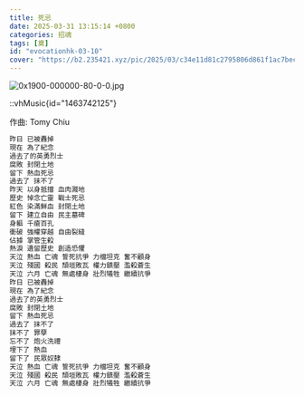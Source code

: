 ```yaml
---
title: 死忌
date: 2025-03-31 13:15:14 +0800
categories: 招魂
tags: [奠]
id: "evocationhk-03-10"
cover: "https://b2.235421.xyz/pic/2025/03/c34e11d81c2795806d861f1ac7becf72.jpg"
---
```


![0x1900-000000-80-0-0.jpg](https://b2.235421.xyz/pic/2025/03/c34e11d81c2795806d861f1ac7becf72.jpg)

::vhMusic{id="1463742125"}

作曲: Tomy Chiu  

```txt
昨日 已被轟掉
現在 為了紀念
過去了的英勇烈士
腐敗 封閉土地
留下 熱血死忌
過去了 抹不了
昨天 以身抵擋 血肉濺地
歷史 悼念亡靈 戰士死忌
紅色 染滿鮮血 封閉土地
留下 建立自由 民主墓碑
身軀 千瘡百孔
衝破 強權穿越 自由裂縫
佔據 掌管生殺
熱淚 遺留歷史 創造恐懼
天泣 熱血 亡魂 誓死抗爭 力檔坦克 奮不顧身
天泣 殘國 殺民 頹垣敗瓦 權力鎮壓 濫殺蒼生
天泣 六月 亡魂 無處棲身 壯烈犧牲 繼續抗爭
昨日 已被轟掉
現在 為了紀念
過去了的英勇烈士
腐敗 封閉土地
留下 熱血死忌
過去了 抹不了
抹不了 罪孽
忘不了 炮火洗禮
埋下了 熱血
留下了 民眾奴隸
天泣 熱血 亡魂 誓死抗爭 力檔坦克 奮不顧身
天泣 殘國 殺民 頹垣敗瓦 權力鎮壓 濫殺蒼生
天泣 六月 亡魂 無處棲身 壯烈犧牲 繼續抗爭
```